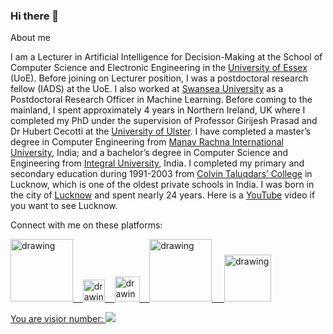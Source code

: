 ### Hi there 👋

About me

I am a Lecturer in Artificial Intelligence for Decision-Making at the School of Computer Science and Electronic Engineering in the [University of Essex](https://www.essex.ac.uk/) (UoE). Before joining on Lecturer position, I was a postdoctoral research fellow (IADS) at the UoE. I also worked at [Swansea University](https://www.swansea.ac.uk/) as a Postdoctoral Research Officer in Machine Learning. Before coming to the mainland, I spent approximately 4 years in Northern Ireland, UK where I completed my PhD under the supervision of Professor Girijesh Prasad and Dr Hubert Cecotti at the [University of Ulster](https://www.ulster.ac.uk/). I have completed a master’s degree in Computer Engineering from [Manav Rachna International University](https://manavrachna.edu.in/), India; and a bachelor’s degree in Computer Science and Engineering from [Integral University](http://iul.ac.in/), India. I completed my primary and secondary education during 1991-2003 from [Colvin Taluqdars’ College](https://en.wikipedia.org/wiki/Colvin_Taluqdars%27_College) in Lucknow, which is one of the oldest private schools in India. I was born in the city of [Lucknow](https://en.wikipedia.org/wiki/Lucknow) and spent nearly 24 years. Here is a [YouTube](https://www.youtube.com/watch?v=dS2fpg-SdJ8) video if you want to see Lucknow.

Connect with me on these platforms:

<a href="https://www.youtube.com/channel/UCYlOdJBJQN4c7k25uzwSwJA"><img src="https://res.cloudinary.com/importdata/image/upload/v1595012354/yt_logo_jjgys4.png" alt="drawing" width="100"/>&nbsp;&nbsp;&nbsp;&nbsp;<a href="https://medium.com/@sagihaider"><img src="https://res.cloudinary.com/importdata/image/upload/v1595012354/medium_mono_hoz0z5.png" alt="drawing" width="35"/>&nbsp;&nbsp;&nbsp;&nbsp;<a href="https://twitter.com/sagihaider"><img src="https://res.cloudinary.com/importdata/image/upload/v1595012924/Twitter_Logo_Blue_gbtagu.png" alt="drawing" width="40"/>&nbsp;&nbsp;&nbsp;&nbsp;<a href="https://www.linkedin.com/in/sagihaider//"><img src="https://res.cloudinary.com/importdata/image/upload/v1595012354/linkedin_t9qiwy.png" alt="drawing" width="100"/> &nbsp;&nbsp;&nbsp;&nbsp;<a href="https://www.kaggle.com/sagihaider"><img src="https://res.cloudinary.com/importdata/image/upload/v1595012924/kaggle_ksaktb.png" alt="drawing" width="75"/>


You are visior number: ![](https://visitor-badge.glitch.me/badge?page_id=sagihaider.sagihaider)
<!--

**sagihaider/sagihaider** is a ✨ _special_ ✨ repository because its `README.md` (this file) appears on your GitHub profile.


- 🔭 I’m currently working on ...
- 🌱 I’m currently learning ...
- 👯 I’m looking to collaborate on ...
- 🤔 I’m looking for help with ...
- 💬 Ask me about ...
- 📫 How to reach me: ...
- 😄 Pronouns: ...
- ⚡ Fun fact: ...
-->

